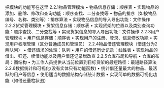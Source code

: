 把模块的功能写在这里
2.2.1物品管理模块
•	物品信息存储：顺序表
•	实现物品的添加、删除、修改和查询功能：顺序查找、二分查找等
•	物品的排序（如按物品编号、名称、类别等）：排序算法
•	实现物品信息的导入导出功能：文件操作
2.2.2货架管理模块
•	货架信息存储：顺序表
•	实现货架的位置以及类别查询功能：顺序查找、二分查找等
•	实现货架信息的导入导出功能：文件操作
2.2.3用户管理模块
•	用户信息存储：顺序表
•	实现用户的注册、登录、信息修改功能
•	实现用户权限管理（区分普通成员和管理员）
2.2.4物品借还管理模块（借还分为2两队列）
•	借还请求的处理：队列
•	用户的借还历史记录：线性表
•	实现物品的借出、归还、续借功能以及用户借还记录增改查
2.2.5仓库布局和导航
•	仓库的布局：图结构
•	为工作人员提供从当前位置到目标货架的最短路径：最短路径算法
2.2.6数据统计和可视化(没有实体只有功能函数)
•	统计借还量最大的物品、最活跃的用户等信息
•	使用适当的数据结构存储统计数据
•	实现简单的数据可视化功能（如借还量柱状图）
